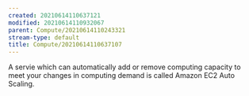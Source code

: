 ```yaml
---
created: 20210614110637121
modified: 20210614110932067
parent: Compute/20210614110243321
stream-type: default
title: Compute/20210614110637107
---
```

A servie which can automatically add or remove computing capacity to meet your changes in computing demand is called Amazon EC2 Auto Scaling.
